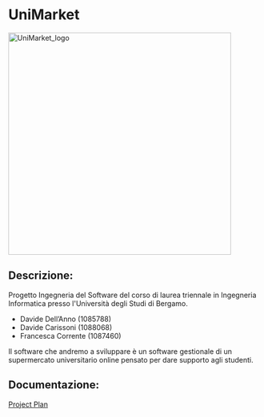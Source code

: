 # UniMarket  
<img width="445" alt="UniMarket_logo" src="https://github.com/user-attachments/assets/cbacf821-8ac6-47f1-bc71-edd2070ab11c">

## Descrizione: 
Progetto Ingegneria del Software del corso di laurea triennale in Ingegneria Informatica presso l'Università degli Studi di Bergamo.

- Davide Dell’Anno (1085788)
- Davide Carissoni (1088068)
- Francesca Corrente (1087460)


Il software che andremo a sviluppare è un software gestionale di un supermercato universitario online pensato per dare supporto agli studenti. 

## Documentazione: 
[Project Plan](https://github.com/DavideCarissoni/UniMarket/blob/main/Documentazione/documentazione.pdf)
